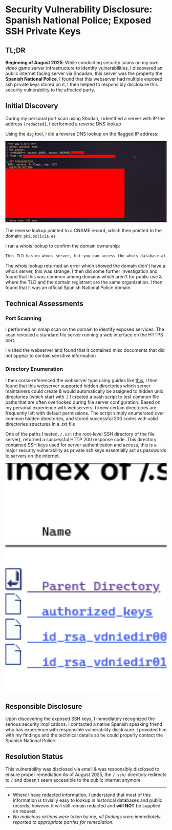 # Security Vulnerability Disclosure: Spanish National Police; Exposed SSH Private Keys

## TL;DR

**Beginning of August 2025**: While conducting security scans on my own video game server infrastructure to identify vulnerabilities, I discovered an public internet facing server via Shoadan, this server was the property the **Spanish National Police**, I found that this webserver had multiple exposed ssh private keys stored on it, I then helped to responsibly disclosure this security vulnerability to the affected party.

## Initial Discovery

During my personal port scan using Shodan, I identified a server with IP the address `[redacted]`, I performed a reverse DNS lookup

Using the `dig` tool, I did a reverse DNS lookup on the flagged IP address:

![dig command usage](./media/dig-example.png)

The reverse lookup pointed to a CNAME record, which then pointed to the domain: `pki.policia.es`

I ran a whois lookup to confirm the domain ownership:

```txt
This TLD has no whois server, but you can access the whois database at https://www.dominios.es/en
```

The whois lookup returned an error which showed the domain didn't have a whois server, this was strange. I then did some further investigation and found that this was common among domains which aren't for public use & where the TLD and the domain registrant are the same organization. I then found that it was an official Spanish National Police domain.

## Technical Assessments

### Port Scanning

I performed an nmap scan on the domain to identify exposed services. The scan revealed a standard file server running a web interface on the HTTPS port.

I visited the webserver and found that it contained misc documents that did not appear to contain sensitive information

### Directory Enumeration

I then corss-referenced the webserver type using guides like [this](https://owasp.org/www-project-web-security-testing-guide/latest/4-Web_Application_Security_Testing/01-Information_Gathering/02-Fingerprint_Web_Server), I then found that this webserver supported hidden directories which server maintainers could create & would automatically be assigned to hidden unix directories (which start with .)
I created a bash script to test common file paths that are often overlooked during file server configuration. Based on my personal experience with webservers, I knew certain directories are frequently left with default permissions.
The script simply enumerated over common hidden directories, and stored successful 200 codes with valid directories structures in a .txt file

One of the paths I tested, `/.ssh` (the root-level SSH directory of the file server), returned a successful HTTP 200 response code. This directory contained SSH keys used for server authentication and access, this is a major security vulnerability as private ssh keys essentially act as passwords to servers on the internet.

![](./media/ssh-screenshot.png)

## Responsible Disclosure

Upon discovering the exposed SSH keys, I immediately recognized the serious security implications. I contacted a native Spanish speaking friend who has experience with responsible vulnerability disclosure. I provided him with my findings and the technical details so he could properly contact the Spanish National Police.

## Resolution Status

This vulnerability was disclosed via email & was responsibly disclosed to ensure proper remediation
As of August 2025, the `/.ssh/` directory redirects to `/` and doesn't seem accessible to the public internet anymore

---

- Where I have redacted information, I understand that most of this information is trivially easy to lookup in historical  databases and public records, however it will still remain redacted and **will NOT** be supplied on request.
- *No malicious actions were taken by me, all findings were immediately reported to appropriate parties for remediation.*
